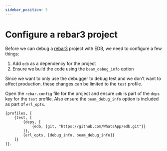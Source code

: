 ```yaml
---
sidebar_position: 5
---
```


# Configure a rebar3 project

Before we can debug a [rebar3](https://rebar3.org/) project with EDB, we need to configure a few things:

1. Add `edb` as a dependency for the project
2. Ensure we build the code using the `beam_debug_info` option

Since we want to only use the debugger to debug test and we don't want to affect production, these changes can be limited to the `test` profile.

Open the `rebar.config` file for the project and ensure `edb` is part of the `deps` key for the `test` profile.
Also ensure the `beam_debug_info` option is included as part of `erl_opts`.

```
{profiles, [
    {test, [
        {deps, [
            {edb, {git, "https://github.com/WhatsApp/edb.git"}}
        ]},
        {erl_opts, [debug_info, beam_debug_info]}
    ]}
]}.
```
